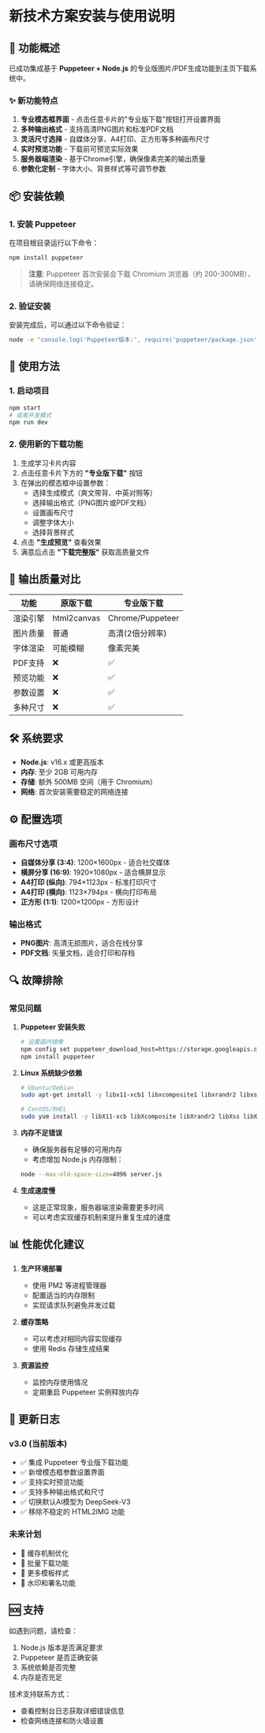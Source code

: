 # 新技术方案安装与使用说明

## 🚀 功能概述

已成功集成基于 **Puppeteer + Node.js** 的专业版图片/PDF生成功能到主页下载系统中。

### ✨ 新功能特点

1. **专业模态框界面** - 点击任意卡片的"专业版下载"按钮打开设置界面
2. **多种输出格式** - 支持高清PNG图片和标准PDF文档
3. **灵活尺寸选择** - 自媒体分享、A4打印、正方形等多种画布尺寸
4. **实时预览功能** - 下载前可预览实际效果
5. **服务器端渲染** - 基于Chrome引擎，确保像素完美的输出质量
6. **参数化定制** - 字体大小、背景样式等可调节参数

## 📦 安装依赖

### 1. 安装 Puppeteer

在项目根目录运行以下命令：

```bash
npm install puppeteer
```

> **注意**: Puppeteer 首次安装会下载 Chromium 浏览器（约 200-300MB），请确保网络连接稳定。

### 2. 验证安装

安装完成后，可以通过以下命令验证：

```bash
node -e "console.log('Puppeteer版本:', require('puppeteer/package.json').version)"
```

## 🔧 使用方法

### 1. 启动项目

```bash
npm start
# 或者开发模式
npm run dev
```

### 2. 使用新的下载功能

1. 生成学习卡片内容
2. 点击任意卡片下方的 **"专业版下载"** 按钮
3. 在弹出的模态框中设置参数：
   - 选择生成模式（爽文带背、中英对照等）
   - 选择输出格式（PNG图片或PDF文档）
   - 设置画布尺寸
   - 调整字体大小
   - 选择背景样式
4. 点击 **"生成预览"** 查看效果
5. 满意后点击 **"下载完整版"** 获取高质量文件

## 🎨 输出质量对比

| 功能 | 原版下载 | 专业版下载 |
|------|----------|------------|
| 渲染引擎 | html2canvas | Chrome/Puppeteer |
| 图片质量 | 普通 | 高清(2倍分辨率) |
| 字体渲染 | 可能模糊 | 像素完美 |
| PDF支持 | ❌ | ✅ |
| 预览功能 | ❌ | ✅ |
| 参数设置 | ❌ | ✅ |
| 多种尺寸 | ❌ | ✅ |

## 🛠️ 系统要求

- **Node.js**: v16.x 或更高版本
- **内存**: 至少 2GB 可用内存
- **存储**: 额外 500MB 空间（用于 Chromium）
- **网络**: 首次安装需要稳定的网络连接

## ⚙️ 配置选项

### 画布尺寸选项

- **自媒体分享 (3:4)**: 1200×1600px - 适合社交媒体
- **横屏分享 (16:9)**: 1920×1080px - 适合横屏显示
- **A4打印 (纵向)**: 794×1123px - 标准打印尺寸
- **A4打印 (横向)**: 1123×794px - 横向打印布局
- **正方形 (1:1)**: 1200×1200px - 方形设计

### 输出格式

- **PNG图片**: 高清无损图片，适合在线分享
- **PDF文档**: 矢量文档，适合打印和存档

## 🔍 故障排除

### 常见问题

1. **Puppeteer 安装失败**
   ```bash
   # 设置国内镜像
   npm config set puppeteer_download_host=https://storage.googleapis.com.cnpmjs.org
   npm install puppeteer
   ```

2. **Linux 系统缺少依赖**
   ```bash
   # Ubuntu/Debian
   sudo apt-get install -y libx11-xcb1 libxcomposite1 libxrandr2 libxss1 libxtst6 libgtk-3-0 libasound2

   # CentOS/RHEL
   sudo yum install -y libX11-xcb libXcomposite libXrandr2 libXss libXtst6 gtk3 alsa-lib
   ```

3. **内存不足错误**
   - 确保服务器有足够的可用内存
   - 考虑增加 Node.js 内存限制：
   ```bash
   node --max-old-space-size=4096 server.js
   ```

4. **生成速度慢**
   - 这是正常现象，服务器端渲染需要更多时间
   - 可以考虑实现缓存机制来提升重复生成的速度

## 📊 性能优化建议

1. **生产环境部署**
   - 使用 PM2 等进程管理器
   - 配置适当的内存限制
   - 实现请求队列避免并发过载

2. **缓存策略**
   - 可以考虑对相同内容实现缓存
   - 使用 Redis 存储生成结果

3. **资源监控**
   - 监控内存使用情况
   - 定期重启 Puppeteer 实例释放内存

## 📝 更新日志

### v3.0 (当前版本)
- ✅ 集成 Puppeteer 专业版下载功能
- ✅ 新增模态框参数设置界面
- ✅ 支持实时预览功能
- ✅ 支持多种输出格式和尺寸
- ✅ 切换默认AI模型为 DeepSeek-V3
- ✅ 移除不稳定的 HTML2IMG 功能

### 未来计划
- 🔄 缓存机制优化
- 🔄 批量下载功能
- 🔄 更多模板样式
- 🔄 水印和署名功能

## 🆘 支持

如遇到问题，请检查：
1. Node.js 版本是否满足要求
2. Puppeteer 是否正确安装
3. 系统依赖是否完整
4. 内存是否充足

技术支持联系方式：
- 查看控制台日志获取详细错误信息
- 检查网络连接和防火墙设置